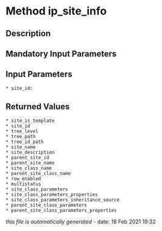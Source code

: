 # Method ip_site_info

## Description
	

## Mandatory Input Parameters

## Input Parameters
	* site_id:

## Returned Values
	* site_is_template
	* site_id
	* tree_level
	* tree_path
	* tree_id_path
	* site_name
	* site_description
	* parent_site_id
	* parent_site_name
	* site_class_name
	* parent_site_class_name
	* row_enabled
	* multistatus
	* site_class_parameters
	* site_class_parameters_properties
	* site_class_parameters_inheritance_source
	* parent_site_class_parameters
	* parent_site_class_parameters_properties


*this file is automatically generated* - date: 18 Feb 2021 19:32